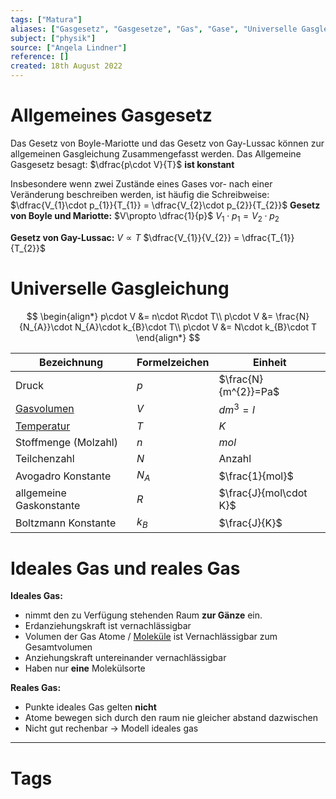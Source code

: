 ```yaml
---
tags: ["Matura"]
aliases: ["Gasgesetz", "Gasgesetze", "Gas", "Gase", "Universelle Gasgleichung", "Gasgleichung"]
subject: ["physik"]
source: ["Angela Lindner"]
reference: []
created: 18th August 2022
---
```


# Allgemeines Gasgesetz
Das Gesetz von Boyle-Mariotte und das Gesetz von Gay-Lussac können zur allgemeinen Gasgleichung Zusammengefasst werden.
Das Allgemeine Gasgesetz besagt: $\dfrac{p\cdot V}{T}$ **ist konstant**

Insbesondere wenn zwei Zustände eines Gases vor- nach einer Veränderung beschreiben werden, ist häufig die Schreibweise:
$\dfrac{V_{1}\cdot p_{1}}{T_{1}} = \dfrac{V_{2}\cdot p_{2}}{T_{2}}$
**Gesetz von Boyle und Mariotte:**
$V\propto \dfrac{1}{p}$ 
$V_{1}\cdot p_{1}=V_{2}\cdot p_{2}$

**Gesetz von Gay-Lussac:**
$V\propto T$
$\dfrac{V_{1}}{V_{2}} = \dfrac{T_{1}}{T_{2}}$

# Universelle Gasgleichung
$$
\begin{align*}
p\cdot V &= n\cdot R\cdot T\\
p\cdot V &= \frac{N}{N_{A}}\cdot N_{A}\cdot k_{B}\cdot T\\
p\cdot V &= N\cdot k_{B}\cdot T
\end{align*}
$$

| Bezeichnung                                   | Formelzeichen | Einheit                |
| --------------------------------------------- | ------------- | ---------------------- |
| Druck                                         | $p$           | $\frac{N}{m^{2}}=Pa$   |
| [Gasvolumen](Molvolumen%5C)                    | $V$           | $dm^{3}=l$             |
| [Temperatur](Temperatur%20und%20Teilchenmodell%5C) | $T$           | $K$                    |
| Stoffmenge (Molzahl)                          | $n$           | $mol$                  |
| Teilchenzahl                                  | $N$           | Anzahl                 |
| Avogadro Konstante                            | $N_{A}$       | $\frac{1}{mol}$        |
| allgemeine Gaskonstante                       | $R$           | $\frac{J}{mol\cdot K}$ |
| Boltzmann Konstante                           | $k_{B}$       | $\frac{J}{K}$          |


# Ideales Gas und reales Gas
**Ideales Gas:**
- nimmt den zu Verfügung stehenden Raum **zur Gänze** ein.
- Erdanziehungskraft ist vernachlässigbar
- Volumen der Gas Atome / [Moleküle](Atombindung.md) ist Vernachlässigbar zum Gesamtvolumen
- Anziehungskraft untereinander vernachlässigbar
- Haben nur **eine** Molekülsorte

**Reales Gas:** 
- Punkte ideales Gas gelten **nicht**
- Atome bewegen sich durch den raum nie gleicher abstand dazwischen
- Nicht gut rechenbar $\rightarrow$ Modell ideales gas



---
# Tags